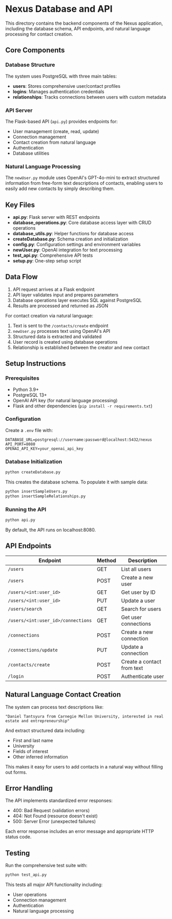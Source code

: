 # Nexus Database and API

This directory contains the backend components of the Nexus application, including the database schema, API endpoints, and natural language processing for contact creation.

## Core Components

### Database Structure

The system uses PostgreSQL with three main tables:

- **users**: Stores comprehensive user/contact profiles
- **logins**: Manages authentication credentials
- **relationships**: Tracks connections between users with custom metadata

### API Server

The Flask-based API (`api.py`) provides endpoints for:

- User management (create, read, update)
- Connection management
- Contact creation from natural language
- Authentication
- Database utilities

### Natural Language Processing

The `newUser.py` module uses OpenAI's GPT-4o-mini to extract structured information from free-form text descriptions of contacts, enabling users to easily add new contacts by simply describing them.

## Key Files

- **api.py**: Flask server with REST endpoints
- **database_operations.py**: Core database access layer with CRUD operations
- **database_utils.py**: Helper functions for database access
- **createDatabase.py**: Schema creation and initialization
- **config.py**: Configuration settings and environment variables
- **newUser.py**: OpenAI integration for text processing
- **test_api.py**: Comprehensive API tests
- **setup.py**: One-step setup script

## Data Flow

1. API request arrives at a Flask endpoint
2. API layer validates input and prepares parameters
3. Database operations layer executes SQL against PostgreSQL
4. Results are processed and returned as JSON

For contact creation via natural language:
1. Text is sent to the `/contacts/create` endpoint
2. `newUser.py` processes text using OpenAI's API
3. Structured data is extracted and validated
4. User record is created using database operations
5. Relationship is established between the creator and new contact

## Setup Instructions

### Prerequisites

- Python 3.9+
- PostgreSQL 13+
- OpenAI API key (for natural language processing)
- Flask and other dependencies (`pip install -r requirements.txt`)

### Configuration

Create a `.env` file with:

```
DATABASE_URL=postgresql://username:password@localhost:5432/nexus
API_PORT=8080
OPENAI_API_KEY=your_openai_api_key
```

### Database Initialization

```bash
python createDatabase.py
```

This creates the database schema. To populate it with sample data:

```bash
python insertSampleUsers.py
python insertSampleRelationships.py
```

### Running the API

```bash
python api.py
```

By default, the API runs on localhost:8080.

## API Endpoints

| Endpoint | Method | Description |
|----------|--------|-------------|
| `/users` | GET | List all users |
| `/users` | POST | Create a new user |
| `/users/<int:user_id>` | GET | Get user by ID |
| `/users/<int:user_id>` | PUT | Update a user |
| `/users/search` | GET | Search for users |
| `/users/<int:user_id>/connections` | GET | Get user connections |
| `/connections` | POST | Create a new connection |
| `/connections/update` | PUT | Update a connection |
| `/contacts/create` | POST | Create a contact from text |
| `/login` | POST | Authenticate user |

## Natural Language Contact Creation

The system can process text descriptions like:

```
"Daniel Tantsyura from Carnegie Mellon University, interested in real estate and entrepreneurship"
```

And extract structured data including:
- First and last name
- University
- Fields of interest
- Other inferred information

This makes it easy for users to add contacts in a natural way without filling out forms.

## Error Handling

The API implements standardized error responses:
- 400: Bad Request (validation errors)
- 404: Not Found (resource doesn't exist)
- 500: Server Error (unexpected failures)

Each error response includes an error message and appropriate HTTP status code.

## Testing

Run the comprehensive test suite with:

```bash
python test_api.py
```

This tests all major API functionality including:
- User operations
- Connection management
- Authentication
- Natural language processing 